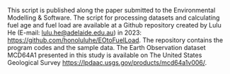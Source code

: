 This script is published along the paper submitted to the Environmental Modelling & Software.
The script for processing datasets and calculating fuel age and fuel load are available at a Github repository created by Lulu He (E-mail: lulu.he@adelaide.edu.au) in 2023: https://github.com/honoluluhe/EOtoFuelLoad.  The repository contains the program codes and the sample data. The Earth Observation dataset MCD64A1 presented in this study is available on The United States Geological Survey https://lpdaac.usgs.gov/products/mcd64a1v006/. 
